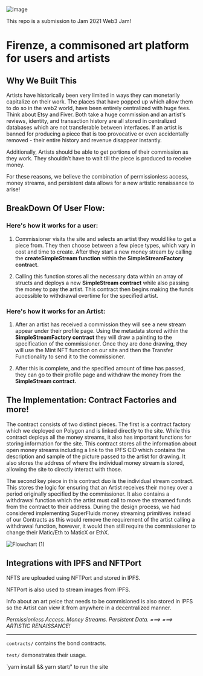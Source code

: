 ![image](https://www.bernardbeneito.com/wp-content/uploads/2018/03/italian-renaissance-wall-art-within-recent-renaissance-art-school-of-athens-philosophy-wall-raphael.jpg)

This repo is a submission to Jam 2021 Web3 Jam!

# Firenze, a commisoned art platform for users and artists

## Why We Built This 

Artists have historically been very limited in ways they can monetarily capitalize on their work. The places that have popped up which allow them to do so in the web2 world, have been entirely centralized with huge fees. Think about Etsy and Fiver. Both take a huge commission and an artist's reviews, identity, and transaction history are all stored in centralized databases which are not transferable between interfaces. If an artist is banned for producing a piece that is too provocative or even accidentally removed -  their entire history and revenue disappear instantly. 

Additionally, Artists should be able to get portions of their commission as they work. They shouldn’t have to wait till the piece is produced to receive money. 

For these reasons, we believe the combination of permissionless access, money streams, and persistent data allows for a new artistic renaissance to arise!

## BreakDown Of User Flow:

### Here's how it works for a user:
1. Commissioner visits the site and selects an artist they would like to get a piece from. They then choose between a few piece types, which vary in cost and time to create. After they start a new money stream by calling the **createSimpleStream function** within the **SimpleStreamFactory contract**.

2. Calling this function stores all the necessary data within an array of structs and deploys a new **SimpleStream contract** while also passing the money to pay the artist. This contract then begins making the funds accessible to withdrawal overtime for the specified artist.

### Here's how it works for an Artist:

1. After an artist has received a commission they will see a new stream appear under their profile page. Using the metadata stored within the **SimpleStreamFactory contract** they will draw a painting to the specification of the commissioner. Once they are done drawing, they will use the Mint NFT function on our site and then the Transfer Functionality to send it to the commissioner.

2. After this is complete, and the specified amount of time has passed, they can go to their profile page and withdraw the money from the **SimpleStream contract.**

 ## The Implementation: Contract Factories and more!

The contract consists of two distinct pieces. The first is a contract factory which we deployed on Polygon and is linked directly to the site. While this contract deploys all the money streams, it also has important functions for storing information for the site. This contract stores all the information about open money streams including a link to the IPFS CID which contains the description and sample of the picture passed to the artist for drawing. It also stores the address of where the individual money stream is stored, allowing the site to directly interact with those.

The second key piece in this contract duo is the individual stream contract. This stores the logic for ensuring that an Artist receives their money over a period originally specified by the commissioner. It also contains a withdrawal function which the artist must call to move the streamed funds from the contract to their address. During the design process, we had considered implementing SuperFluids money streaming primitives instead of our Contracts as this would remove the requirement of the artist calling a withdrawal function, however, it would then still require the commissioner to change their Matic/Eth to MaticX or EthX.

![Flowchart (1)](https://user-images.githubusercontent.com/914117/142778098-b7f0d2b3-0a0c-4fff-8652-4582cc4f640a.png)

## Integrations with IPFS and NFTPort

NFTS are uploaded using NFTPort and stored in IPFS.

NFTPort is also used to stream images from IPFS.

Info about an art peice that needs to be commisioned is also stored in IPFS so the Artist can view it from anywhere in a decentralized manner.

*Permissionless Access. Money Streams. Persistent Data. ===> ===> ARTISTIC RENAISSANCE!*

----------------------------------------------------------------------------------------

`contracts/` contains the bond contracts.

`test/` demonstrates their usage.

`yarn install && yarn start/' to run the site
